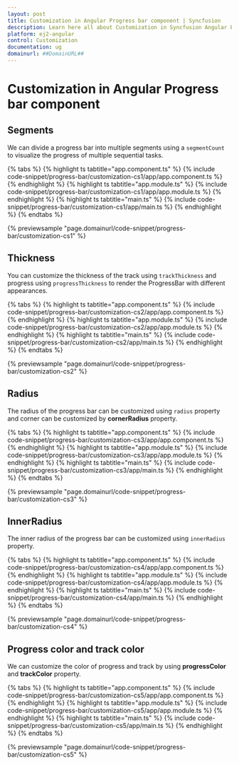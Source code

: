 ```yaml
---
layout: post
title: Customization in Angular Progress bar component | Syncfusion
description: Learn here all about Customization in Syncfusion Angular Progress bar component of Syncfusion Essential JS 2 and more.
platform: ej2-angular
control: Customization 
documentation: ug
domainurl: ##DomainURL##
---
```

# Customization in Angular Progress bar component

## Segments

We can divide a progress bar into multiple segments using a `segmentCount` to visualize the progress of multiple sequential tasks.

{% tabs %}
{% highlight ts tabtitle="app.component.ts" %}
{% include code-snippet/progress-bar/customization-cs1/app/app.component.ts %}
{% endhighlight %}
{% highlight ts tabtitle="app.module.ts" %}
{% include code-snippet/progress-bar/customization-cs1/app/app.module.ts %}
{% endhighlight %}
{% highlight ts tabtitle="main.ts" %}
{% include code-snippet/progress-bar/customization-cs1/app/main.ts %}
{% endhighlight %}
{% endtabs %}
  
{% previewsample "page.domainurl/code-snippet/progress-bar/customization-cs1" %}

## Thickness

You can customize the thickness of the track  using `trackThickness` and progress using `progressThickness` to render the ProgressBar with different appearances.

{% tabs %}
{% highlight ts tabtitle="app.component.ts" %}
{% include code-snippet/progress-bar/customization-cs2/app/app.component.ts %}
{% endhighlight %}
{% highlight ts tabtitle="app.module.ts" %}
{% include code-snippet/progress-bar/customization-cs2/app/app.module.ts %}
{% endhighlight %}
{% highlight ts tabtitle="main.ts" %}
{% include code-snippet/progress-bar/customization-cs2/app/main.ts %}
{% endhighlight %}
{% endtabs %}
  
{% previewsample "page.domainurl/code-snippet/progress-bar/customization-cs2" %}

## Radius

The  radius of the progress bar can be customized using `radius` property and  corner can be customized by **cornerRadius** property.

{% tabs %}
{% highlight ts tabtitle="app.component.ts" %}
{% include code-snippet/progress-bar/customization-cs3/app/app.component.ts %}
{% endhighlight %}
{% highlight ts tabtitle="app.module.ts" %}
{% include code-snippet/progress-bar/customization-cs3/app/app.module.ts %}
{% endhighlight %}
{% highlight ts tabtitle="main.ts" %}
{% include code-snippet/progress-bar/customization-cs3/app/main.ts %}
{% endhighlight %}
{% endtabs %}
  
{% previewsample "page.domainurl/code-snippet/progress-bar/customization-cs3" %}

## InnerRadius

The inner radius of the progress bar can be customized using `innerRadius` property.

{% tabs %}
{% highlight ts tabtitle="app.component.ts" %}
{% include code-snippet/progress-bar/customization-cs4/app/app.component.ts %}
{% endhighlight %}
{% highlight ts tabtitle="app.module.ts" %}
{% include code-snippet/progress-bar/customization-cs4/app/app.module.ts %}
{% endhighlight %}
{% highlight ts tabtitle="main.ts" %}
{% include code-snippet/progress-bar/customization-cs4/app/main.ts %}
{% endhighlight %}
{% endtabs %}
  
{% previewsample "page.domainurl/code-snippet/progress-bar/customization-cs4" %}

## Progress color and track color

We can customize the color of progress and track by using  **progressColor** and **trackColor** property.

{% tabs %}
{% highlight ts tabtitle="app.component.ts" %}
{% include code-snippet/progress-bar/customization-cs5/app/app.component.ts %}
{% endhighlight %}
{% highlight ts tabtitle="app.module.ts" %}
{% include code-snippet/progress-bar/customization-cs5/app/app.module.ts %}
{% endhighlight %}
{% highlight ts tabtitle="main.ts" %}
{% include code-snippet/progress-bar/customization-cs5/app/main.ts %}
{% endhighlight %}
{% endtabs %}
  
{% previewsample "page.domainurl/code-snippet/progress-bar/customization-cs5" %}